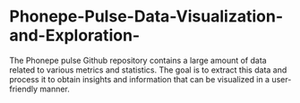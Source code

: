 # Phonepe-Pulse-Data-Visualization-and-Exploration-
The Phonepe pulse Github repository contains a large amount of data related to various metrics and statistics. The goal is to extract this data and process it to obtain insights and information that can be visualized in a user-friendly manner.
